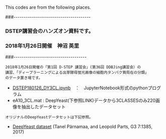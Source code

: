 This codes are from the following places.

###--------------------------------------
### DSTEP講習会のハンズオン資料です。
### 2018年1月26日開催　神沼 英里
###------------------------------------
```
2018年1月26日開催の「第1回 D-STEP 講習会」(第36回 DDBJing講習会）の
講習、「ディープラーニングによる出芽酵母蛍光画像の細胞内タンパク質局在の分類」
のデータ置き場です。
```
- [DSTEP180126_DY3CL.ipynb](DSTEP180126_DY3CL.ipynb)　：　JupyterNotebook形式のpythonプログラム
- eA10_3CL.mat : DeepYeast(下参照LINK)データから3CLASSESのみ220画像を抽出したデータセット

```
オリジナルのDeepYeastデータセットは下記参照。
```
- [DeepYeast dataset](http://kodu.ut.ee/~leopoldp/2016_DeepYeast/)
     (Tanel Pärnamaa, and Leopold Parts, G3 7:1385, 2017)
      
